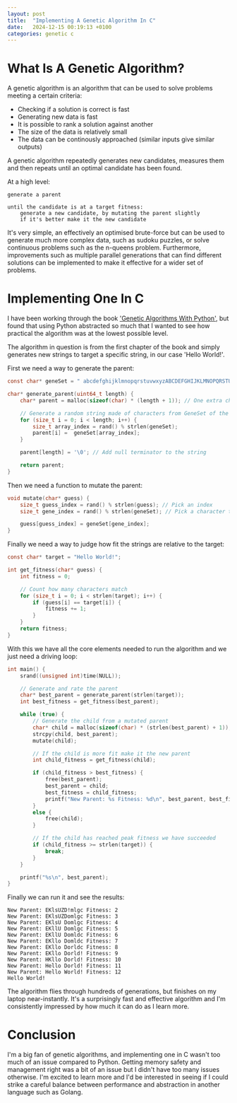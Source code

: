 ```yaml
---
layout: post
title:  "Implementing A Genetic Algorithm In C"
date:   2024-12-15 00:19:13 +0100
categories: genetic c
---
```


# What Is A Genetic Algorithm?
A genetic algorithm is an algorithm that can be used to solve problems meeting a certain criteria:
- Checking if a solution is correct is fast
- Generating new data is fast
- It is possible to rank a solution against another
- The size of the data is relatively small
- The data can be continously approached (similar inputs give similar outputs)

A genetic algorithm repeatedly generates new candidates, measures them and then repeats until an optimal candidate has been found.

At a high level:
```
generate a parent

until the candidate is at a target fitness:
    generate a new candidate, by mutating the parent slightly
    if it's better make it the new candidate
```

It's very simple, an effectively an optimised brute-force but can be used to generate much more complex data, such as sudoku puzzles, or solve continuous problems such as the n-queens problem. Furthermore, improvements such as multiple parallel generations that can find different solutions can be implemented to make it effective for a wider set of problems.

# Implementing One In C
I have been working through the book ['Genetic Algorithms With Python'](https://www.amazon.co.uk/Genetic-Algorithms-Python-Clinton-Sheppard/dp/1540324001), but found that using Python abstracted so much that I wanted to see how practical the algorithm was at the lowest possible level.

The algorithm in question is from the first chapter of the book and simply generates new strings to target a specific string, in our case 'Hello World!'. 

First we need a way to generate the parent:
```c
const char* geneSet = " abcdefghijklmnopqrstuvwxyzABCDEFGHIJKLMNOPQRSTUVWXYZ!";

char* generate_parent(uint64_t length) {
    char* parent = malloc(sizeof(char) * (length + 1)); // One extra char for null terminator

    // Generate a random string made of characters from GeneSet of the target length
    for (size_t i = 0; i < length; i++) {
        size_t array_index = rand() % strlen(geneSet);
        parent[i] =  geneSet[array_index];
    }

    parent[length] = '\0'; // Add null terminator to the string

    return parent; 
}
```

Then we need a function to mutate the parent:
```c
void mutate(char* guess) {
    size_t guess_index = rand() % strlen(guess); // Pick an index
    size_t gene_index = rand() % strlen(geneSet); // Pick a character to set it to from GeneSet

    guess[guess_index] = geneSet[gene_index];
}
```

Finally we need a way to judge how fit the strings are relative to the target:
```c
const char* target = "Hello World!";

int get_fitness(char* guess) {
    int fitness = 0;

    // Count how many characters match
    for (size_t i = 0; i < strlen(target); i++) {
        if (guess[i] == target[i]) {
            fitness += 1;
        }
    }
    return fitness;
}
```

With this we have all the core elements needed to run the algorithm and we just need a driving loop:
```c
int main() {
    srand((unsigned int)time(NULL));

    // Generate and rate the parent
    char* best_parent = generate_parent(strlen(target));
    int best_fitness = get_fitness(best_parent);

    while (true) {
        // Generate the child from a mutated parent
        char* child = malloc(sizeof(char) * (strlen(best_parent) + 1));
        strcpy(child, best_parent);
        mutate(child);

        // If the child is more fit make it the new parent
        int child_fitness = get_fitness(child);

        if (child_fitness > best_fitness) {
            free(best_parent);
            best_parent = child;
            best_fitness = child_fitness;
            printf("New Parent: %s Fitness: %d\n", best_parent, best_fitness);
        }
        else {
            free(child);
        }

        // If the child has reached peak fitness we have succeeded
        if (child_fitness >= strlen(target)) {
            break;
        }
    }

    printf("%s\n", best_parent);
}
```

Finally we can run it and see the results:
```
New Parent: EKlsUZD!mlgc Fitness: 2
New Parent: EKlsUZDomlgc Fitness: 3
New Parent: EKlsU Domlgc Fitness: 4
New Parent: EKllU Domlgc Fitness: 5
New Parent: EKllU Domldc Fitness: 6
New Parent: EKllo Domldc Fitness: 7
New Parent: EKllo Dorldc Fitness: 8
New Parent: EKllo Dorld! Fitness: 9
New Parent: HKllo Dorld! Fitness: 10
New Parent: Hello Dorld! Fitness: 11
New Parent: Hello World! Fitness: 12
Hello World!

```

The algorithm flies through hundreds of generations, but finishes on my laptop near-instantly. It's a surprisingly fast and effective algorithm and I'm consistently impressed by how much it can do as I learn more.

# Conclusion
I'm a big fan of genetic algorithms, and implementing one in C wasn't too much of an issue compared to Python. Getting memory safety and management right was a bit of an issue but I didn't have too many issues otherwise. I'm excited to learn more and I'd be interested in seeing if I could strike a careful balance between performance and abstraction in another language such as Golang.